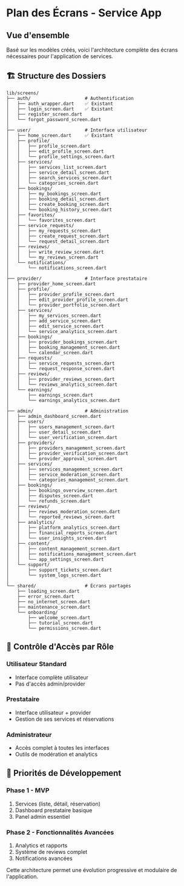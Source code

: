 # Plan des Écrans - Service App

## Vue d'ensemble
Basé sur les modèles créés, voici l'architecture complète des écrans nécessaires pour l'application de services.

## 🏗️ Structure des Dossiers

```
lib/screens/
├── auth/                    # Authentification
│   ├── auth_wrapper.dart    ✅ Existant
│   ├── login_screen.dart    ✅ Existant
│   ├── register_screen.dart
│   └── forgot_password_screen.dart
│
├── user/                    # Interface utilisateur
│   ├── home_screen.dart     ✅ Existant
│   ├── profile/
│   │   ├── profile_screen.dart
│   │   ├── edit_profile_screen.dart
│   │   └── profile_settings_screen.dart
│   ├── services/
│   │   ├── services_list_screen.dart
│   │   ├── service_detail_screen.dart
│   │   ├── search_services_screen.dart
│   │   └── categories_screen.dart
│   ├── bookings/
│   │   ├── my_bookings_screen.dart
│   │   ├── booking_detail_screen.dart
│   │   ├── create_booking_screen.dart
│   │   └── booking_history_screen.dart
│   ├── favorites/
│   │   └── favorites_screen.dart
│   ├── service_requests/
│   │   ├── my_requests_screen.dart
│   │   ├── create_request_screen.dart
│   │   └── request_detail_screen.dart
│   ├── reviews/
│   │   ├── write_review_screen.dart
│   │   └── my_reviews_screen.dart
│   └── notifications/
│       └── notifications_screen.dart
│
├── provider/                # Interface prestataire
│   ├── provider_home_screen.dart
│   ├── profile/
│   │   ├── provider_profile_screen.dart
│   │   ├── edit_provider_profile_screen.dart
│   │   └── provider_portfolio_screen.dart
│   ├── services/
│   │   ├── my_services_screen.dart
│   │   ├── add_service_screen.dart
│   │   ├── edit_service_screen.dart
│   │   └── service_analytics_screen.dart
│   ├── bookings/
│   │   ├── provider_bookings_screen.dart
│   │   ├── booking_management_screen.dart
│   │   └── calendar_screen.dart
│   ├── requests/
│   │   ├── service_requests_screen.dart
│   │   └── request_response_screen.dart
│   ├── reviews/
│   │   ├── provider_reviews_screen.dart
│   │   └── reviews_analytics_screen.dart
│   └── earnings/
│       ├── earnings_screen.dart
│       └── earnings_analytics_screen.dart
│
├── admin/                   # Administration
│   ├── admin_dashboard_screen.dart
│   ├── users/
│   │   ├── users_management_screen.dart
│   │   ├── user_detail_screen.dart
│   │   └── user_verification_screen.dart
│   ├── providers/
│   │   ├── providers_management_screen.dart
│   │   ├── provider_verification_screen.dart
│   │   └── provider_approval_screen.dart
│   ├── services/
│   │   ├── services_management_screen.dart
│   │   ├── service_moderation_screen.dart
│   │   └── categories_management_screen.dart
│   ├── bookings/
│   │   ├── bookings_overview_screen.dart
│   │   ├── disputes_screen.dart
│   │   └── refunds_screen.dart
│   ├── reviews/
│   │   ├── reviews_moderation_screen.dart
│   │   └── reported_reviews_screen.dart
│   ├── analytics/
│   │   ├── platform_analytics_screen.dart
│   │   ├── financial_reports_screen.dart
│   │   └── user_insights_screen.dart
│   ├── content/
│   │   ├── content_management_screen.dart
│   │   ├── notifications_management_screen.dart
│   │   └── app_settings_screen.dart
│   └── support/
│       ├── support_tickets_screen.dart
│       └── system_logs_screen.dart
│
└── shared/                  # Écrans partagés
    ├── loading_screen.dart
    ├── error_screen.dart
    ├── no_internet_screen.dart
    ├── maintenance_screen.dart
    └── onboarding/
        ├── welcome_screen.dart
        ├── tutorial_screen.dart
        └── permissions_screen.dart
```

## 🔐 Contrôle d'Accès par Rôle

### Utilisateur Standard
- Interface complète utilisateur
- Pas d'accès admin/provider

### Prestataire 
- Interface utilisateur + provider
- Gestion de ses services et réservations

### Administrateur
- Accès complet à toutes les interfaces
- Outils de modération et analytics

## 🎯 Priorités de Développement

### Phase 1 - MVP
1. Services (liste, détail, réservation)
2. Dashboard prestataire basique
3. Panel admin essentiel

### Phase 2 - Fonctionnalités Avancées
1. Analytics et rapports
2. Système de reviews complet
3. Notifications avancées

Cette architecture permet une évolution progressive et modulaire de l'application.
